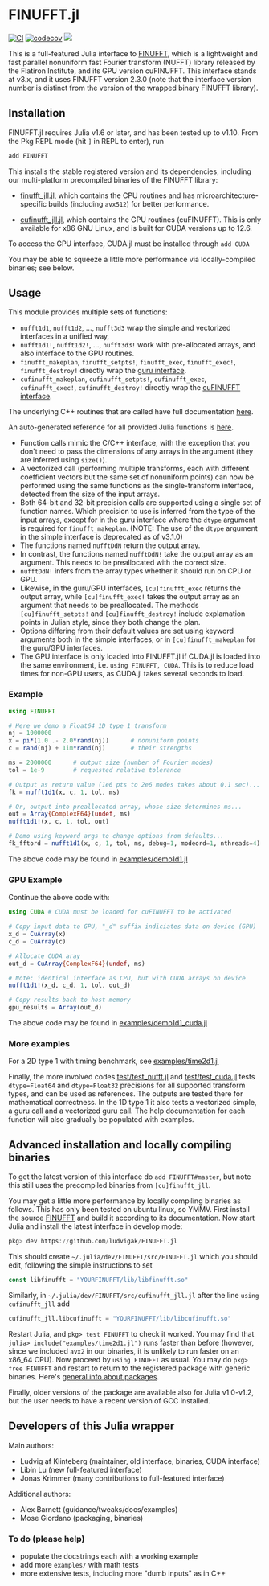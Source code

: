 # FINUFFT.jl

[![CI](https://github.com/ludvigak/FINUFFT.jl/actions/workflows/CI.yml/badge.svg)](https://github.com/ludvigak/FINUFFT.jl/actions/workflows/CI.yml)
[![codecov](https://codecov.io/gh/ludvigak/FINUFFT.jl/branch/master/graph/badge.svg?token=Tkx7kma18J)](https://codecov.io/gh/ludvigak/FINUFFT.jl)
[![](https://img.shields.io/badge/docs-latest-blue.svg)](https://ludvigak.github.io/FINUFFT.jl/latest/)

This is a full-featured Julia interface to [FINUFFT](https://github.com/flatironinstitute/finufft), which is a lightweight and fast parallel nonuniform fast Fourier transform (NUFFT) library released by the Flatiron Institute, and its GPU version cuFINUFFT. This interface stands at v3.x, and it uses FINUFFT version 2.3.0 (note that the interface version number is distinct from the version of the wrapped binary FINUFFT library).

## Installation

FINUFFT.jl requires Julia v1.6 or later, and has been tested up to v1.10. From the Pkg REPL mode (hit `]` in REPL to enter), run

```julia
add FINUFFT
```

This installs the stable registered version and its dependencies, including our multi-platform precompiled binaries of the FINUFFT library:

* [finufft_jll.jl](https://github.com/JuliaBinaryWrappers/finufft_jll.jl), which contains the CPU routines and has microarchitecture-specific builds (including `avx512`) for better performance.

* [cufinufft_jll.jl](https://github.com/JuliaBinaryWrappers/cufinufft_jll.jl), which contains the GPU routines (cuFINUFFT). This is only available for x86 GNU Linux, and is built for CUDA versions up to 12.6.

To access the GPU interface, CUDA.jl must be installed through `add CUDA`

You may be able to squeeze a little more performance via locally-compiled binaries; see below.

## Usage

This module provides multiple sets of functions:

* `nufft1d1`, `nufft1d2`, ..., `nufft3d3` wrap the
simple and vectorized interfaces in a unified way,
* `nufft1d1!`, `nufft1d2!`, ..., `nufft3d3!` work with pre-allocated arrays, and also interface to the GPU routines.
* `finufft_makeplan`, `finufft_setpts!`, `finufft_exec`, `finufft_exec!`, `finufft_destroy!` directly wrap the [guru interface](https://finufft.readthedocs.io/en/latest/c.html#guru-plan-interface).
* `cufinufft_makeplan`, `cufinufft_setpts!`, `cufinufft_exec`, `cufinufft_exec!`, `cufinufft_destroy!` directly wrap the [cuFINUFFT interface](https://finufft.readthedocs.io/en/latest/c_gpu.html).

The underlying C++ routines that are called have full documentation
[here](https://finufft.readthedocs.io/en/latest/c.html).

An auto-generated reference for all provided Julia functions is [here](https://ludvigak.github.io/FINUFFT.jl/latest/).

* Function calls mimic the C/C++ interface, with the exception that you don't need to pass the dimensions of any arrays in the argument (they are inferred using `size()`).
* A vectorized call (performing multiple transforms, each with different coefficient vectors but the same set of nonuniform points) can now be performed using the same functions as the single-transform interface, detected from the size of the input arrays.
* Both 64-bit and 32-bit precision calls are supported using a single
set of function names. Which precision to use is inferred from the type of the input arrays, except for in the guru interface where the `dtype` argument is required for `finufft_makeplan`. (NOTE: The use of the `dtype` argument in the simple interface is deprecated as of v3.1.0)
* The functions named `nufftDdN` return the output array.
* In contrast, the functions named `nufftDdN!` take the output array as an argument. This needs to be preallocated with the correct size.
* `nufftDdN!` infers from the array types whether it should run on CPU or GPU.
* Likewise, in the guru/GPU interfaces, `[cu]finufft_exec` returns the output array,
while `[cu]finufft_exec!` takes the output array as an argument that needs to be preallocated. The methods `[cu]finufft_setpts!` and `[cu]finufft_destroy!` include explamation points in Julian style, since they both change the plan.
* Options differing from their default values are set using keyword arguments both in the simple interfaces, or in `[cu]finufft_makeplan` for the guru/GPU interfaces.
* The GPU interface is only loaded into FINUFFT.jl if CUDA.jl is loaded into the same environment, i.e. `using FINUFFT, CUDA`. This is to reduce load times for non-GPU users, as CUDA.jl takes several seconds to load.

### Example
```julia
using FINUFFT

# Here we demo a Float64 1D type 1 transform
nj = 1000000
x = pi*(1.0 .- 2.0*rand(nj))      # nonuniform points
c = rand(nj) + 1im*rand(nj)       # their strengths

ms = 2000000      # output size (number of Fourier modes)
tol = 1e-9        # requested relative tolerance

# Output as return value (1e6 pts to 2e6 modes takes about 0.1 sec)...
fk = nufft1d1(x, c, 1, tol, ms)

# Or, output into preallocated array, whose size determines ms...
out = Array{ComplexF64}(undef, ms)
nufft1d1!(x, c, 1, tol, out)

# Demo using keyword args to change options from defaults...
fk_fftord = nufft1d1(x, c, 1, tol, ms, debug=1, modeord=1, nthreads=4)
```

The above code may be found in [examples/demo1d1.jl](examples/demo1d1.jl)

### GPU Example
Continue the above code with:
```julia
using CUDA # CUDA must be loaded for cuFINUFFT to be activated

# Copy input data to GPU, "_d" suffix indiciates data on device (GPU)
x_d = CuArray(x)
c_d = CuArray(c)

# Allocate CUDA aray
out_d = CuArray{ComplexF64}(undef, ms)

# Note: identical interface as CPU, but with CUDA arrays on device
nufft1d1!(x_d, c_d, 1, tol, out_d)

# Copy results back to host memory
gpu_results = Array(out_d)

```

The above code may be found in [examples/demo1d1_cuda.jl](examples/demo1d1_cuda.jl)

### More examples

For a 2D type 1 with timing benchmark,
see [examples/time2d1.jl](examples/time2d1.jl)

Finally, the more involved codes [test/test_nufft.jl](test/test_nufft.jl) 
and [test/test_cuda.jl](test/test_cuda.jl)
tests `dtype=Float64` and `dtype=Float32` precisions for all supported transform types, and can be used as references.
The outputs are tested there for mathematical correctness.
In the 1D type 1 it also tests a vectorized simple, a guru call and
a vectorized guru call.
The help documentation for each function will also gradually be populated
with examples.



## Advanced installation and locally compiling binaries

To get the latest version of this interface do `add FINUFFT#master`, but note this still uses the precompiled binaries from `[cu]finufft_jll`.

You may get a little more performance by locally compiling binaries as follows. This has only been tested on ubuntu linux, so YMMV. First install the source
[FINUFFT](https://github.com/flatironinstitute/finufft) and build it according to its documentation.
Now start Julia and install the latest interface in develop mode:
```julia
pkg> dev https://github.com/ludvigak/FINUFFT.jl
```
This should create `~/.julia/dev/FINUFFT/src/FINUFFT.jl` which you should edit,
following the simple instructions to set
```julia
const libfinufft = "YOURFINUFFT/lib/libfinufft.so"
```
Similarly, in `~/.julia/dev/FINUFFT/src/cufinufft_jll.jl` after the line `using cufinufft_jll` add
```julia
cufinufft_jll.libcufinufft = "YOURFINUFFT/lib/libcufinufft.so"

```

Restart Julia, and `pkg> test FINUFFT` to check it worked.
You may find that `julia> include("examples/time2d1.jl")` runs faster
than before (however, since we included `avx2` in our binaries, it is
unlikely to run faster on an x86_64 CPU).
Now proceed by `using FINUFFT` as usual.
You may do `pkg> free FINUFFT` and restart to return to the registered package
with generic binaries.
Here's [general info about packages](https://pkgdocs.julialang.org/v1/managing-packages).

Finally, older versions of the package are available also for Julia v1.0-v1.2, but the user needs to have a recent version of GCC installed.


## Developers of this Julia wrapper

Main authors:

* Ludvig af Klinteberg (maintainer, old interface, binaries, CUDA interface)
* Libin Lu (new full-featured interface)
* Jonas Krimmer (many contributions to full-featured interface)

Additional authors:

* Alex Barnett (guidance/tweaks/docs/examples)
* Mose Giordano (packaging, binaries)

### To do (please help)

- populate the docstrings each with a working example
- add more `examples/` with math tests
- more extensive tests, including more "dumb inputs" as in C++
